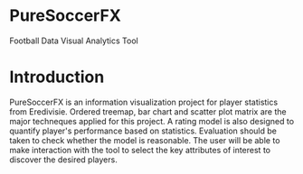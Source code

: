 # PureSoccerFX
Football Data Visual Analytics Tool

# Introduction
PureSoccerFX is an information visualization project for player statistics from Eredivisie. Ordered treemap, bar chart and scatter plot matrix are the major techneques applied for this project.
A rating model is also designed to quantify player's performance based on statistics. Evaluation should be taken to check whether the model is reasonable.
The user will be able to make interaction with the tool to select the key attributes of interest to discover the desired players.
